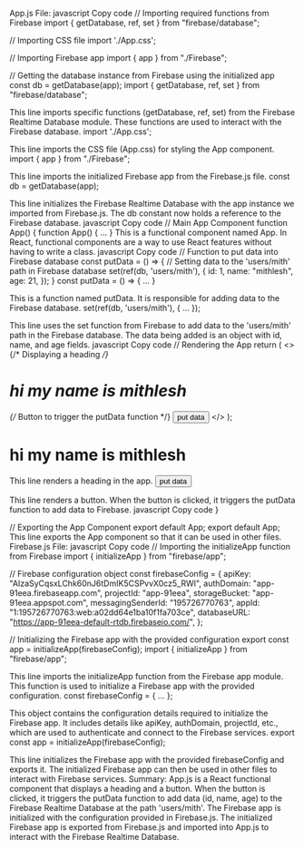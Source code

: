 App.js File:
javascript
Copy code
// Importing required functions from Firebase
import { getDatabase, ref, set } from "firebase/database";

// Importing CSS file
import './App.css';

// Importing Firebase app
import { app } from "./Firebase";

// Getting the database instance from Firebase using the initialized app
const db = getDatabase(app);
import { getDatabase, ref, set } from "firebase/database";

This line imports specific functions (getDatabase, ref, set) from the Firebase Realtime Database module. These functions are used to interact with the Firebase database.
import './App.css';

This line imports the CSS file (App.css) for styling the App component.
import { app } from "./Firebase";

This line imports the initialized Firebase app from the Firebase.js file.
const db = getDatabase(app);

This line initializes the Firebase Realtime Database with the app instance we imported from Firebase.js. The db constant now holds a reference to the Firebase database.
javascript
Copy code
// Main App Component
function App() {
function App() { ... }
This is a functional component named App. In React, functional components are a way to use React features without having to write a class.
javascript
Copy code
// Function to put data into Firebase database
const putData = () => {
  // Setting data to the 'users/mith' path in Firebase database
  set(ref(db, 'users/mith'), {
    id: 1,
    name: "mithlesh",
    age: 21,
  });
}
const putData = () => { ... }

This is a function named putData. It is responsible for adding data to the Firebase database.
set(ref(db, 'users/mith'), { ... });

This line uses the set function from Firebase to add data to the 'users/mith' path in the Firebase database. The data being added is an object with id, name, and age fields.
javascript
Copy code
// Rendering the App
return (
  <>
    {/* Displaying a heading */}
    <h1>hi my name is mithlesh</h1>
    {/* Button to trigger the putData function */}
    <button onClick={putData}>put data</button>
  </>
);
<h1>hi my name is mithlesh</h1>

This line renders a heading in the app.
<button onClick={putData}>put data</button>

This line renders a button. When the button is clicked, it triggers the putData function to add data to Firebase.
javascript
Copy code
}

// Exporting the App Component
export default App;
export default App;
This line exports the App component so that it can be used in other files.
Firebase.js File:
javascript
Copy code
// Importing the initializeApp function from Firebase
import { initializeApp } from "firebase/app";

// Firebase configuration object
const firebaseConfig = {
  apiKey: "AIzaSyCqsxLChk60nJ6tDmIK5CSPvvX0cz5_RWI",
  authDomain: "app-91eea.firebaseapp.com",
  projectId: "app-91eea",
  storageBucket: "app-91eea.appspot.com",
  messagingSenderId: "195726770763",
  appId: "1:195726770763:web:a02dd64e1ba10f1fa703ce",
  databaseURL: "https://app-91eea-default-rtdb.firebaseio.com/",
};

// Initializing the Firebase app with the provided configuration
export const app = initializeApp(firebaseConfig);
import { initializeApp } from "firebase/app";

This line imports the initializeApp function from the Firebase app module. This function is used to initialize a Firebase app with the provided configuration.
const firebaseConfig = { ... };

This object contains the configuration details required to initialize the Firebase app. It includes details like apiKey, authDomain, projectId, etc., which are used to authenticate and connect to the Firebase services.
export const app = initializeApp(firebaseConfig);

This line initializes the Firebase app with the provided firebaseConfig and exports it. The initialized Firebase app can then be used in other files to interact with Firebase services.
Summary:
App.js is a React functional component that displays a heading and a button.
When the button is clicked, it triggers the putData function to add data (id, name, age) to the Firebase Realtime Database at the path 'users/mith'.
The Firebase app is initialized with the configuration provided in Firebase.js.
The initialized Firebase app is exported from Firebase.js and imported into App.js to interact with the Firebase Realtime Database.





